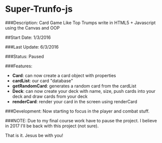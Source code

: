 # Super-Trunfo-js

###Description:
Card Game Like Top Trumps write in HTML5 + Javascript using the Canvas and OOP

##Start Date:
1/3/2016

###Last Update:
6/3/2016

###Status:
Paused

###Features:
- **Card**: can now create a card object with properties
- **cardList**: our card "database"
- **getRandomCard**: generates a random card from the cardList
- **Deck**: can now create your deck with name, size, push cards into your deck and draw cards from your deck
- **renderCard**: render your card in the screen using renderCard

###Development:
Now starting to focus in the player and combat stuff.

###NOTE:
Due to my final course work have to pause the project. I believe in 2017 I'll be back with this project (not sure).

That is it. Jesus be with you!
